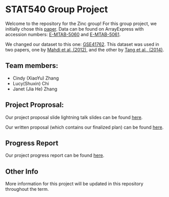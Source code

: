 # STAT540 Group Project
Welcome to the repository for the Zinc group! For this group project, we initially chose this [paper](https://www.ncbi.nlm.nih.gov/pmc/articles/PMC5069352/). Data can be found on ArrayExpress with accession numbers: [E-MTAB-5060](https://www.ebi.ac.uk/biostudies/arrayexpress/studies/E-MTAB-5060) and [E-MTAB-5061](https://www.ebi.ac.uk/biostudies/arrayexpress/studies/E-MTAB-5061?accession=E-MTAB-5061). 

We changed our dataset to this one: [GSE41762](https://www.ncbi.nlm.nih.gov/geo/query/acc.cgi?acc=GSE41762). This dataset was used in two papers, one by [Mahdi et al.,(2012)](https://pubmed.ncbi.nlm.nih.gov/23140642/), and the other by [Tang et al., (2014)](https://pubmed.ncbi.nlm.nih.gov/25298321/). 

## Team members: 

- Cindy (XiaoYu) Zhang
- Lucy(Shuxin) Chi
- Janet (Jia He) Zhang


## Project Proprosal:

Our project proposal slide lightning talk slides can be found [here](https://github.com/STAT540-UBC-2023/project-zinc/blob/main/Project%20Proposal%20Lightning%20Talks.pdf). 

Our written proposal (which contains our finalized plan) can be found [here](https://github.com/STAT540-UBC-2023/project-zinc/blob/main/Written%20Project%20Proposal.md). 

## Progress Report

Our project progress report can be found [here](https://github.com/STAT540-UBC-2023/project-zinc/blob/main/progress_report.md). 

## Other Info

More information for this project will be updated in this repository throughout the term. 
